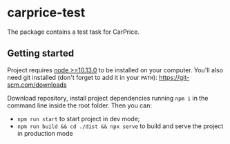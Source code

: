 # carprice-test

The package contains a test task for CarPrice.

## Getting started

Project requires [node >=10.13.0](https://nodejs.org/en/) to be installed on your computer. You'll also need git installed (don't forget to add it in your `PATH`): https://git-scm.com/downloads

Download repository, install project dependencies running `npm i` in the command line inside the root folder. Then you can: 
- `npm run start` to start project in dev mode; 
- `npm run build && cd ./dist && npx serve` to build and serve the project in production mode

